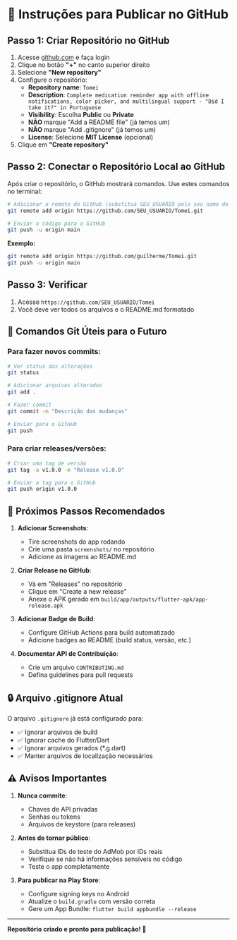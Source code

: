 # 🚀 Instruções para Publicar no GitHub

## Passo 1: Criar Repositório no GitHub

1. Acesse [github.com](https://github.com) e faça login
2. Clique no botão **"+"** no canto superior direito
3. Selecione **"New repository"**
4. Configure o repositório:
   - **Repository name**: `Tomei`
   - **Description**: `Complete medication reminder app with offline notifications, color picker, and multilingual support - "Did I take it?" in Portuguese`
   - **Visibility**: Escolha **Public** ou **Private**
   - **NÃO** marque "Add a README file" (já temos um)
   - **NÃO** marque "Add .gitignore" (já temos um)
   - **License**: Selecione **MIT License** (opcional)
5. Clique em **"Create repository"**

## Passo 2: Conectar o Repositório Local ao GitHub

Após criar o repositório, o GitHub mostrará comandos. Use estes comandos no terminal:

```bash
# Adicionar o remote do GitHub (substitua SEU_USUARIO pelo seu nome de usuário)
git remote add origin https://github.com/SEU_USUARIO/Tomei.git

# Enviar o código para o GitHub
git push -u origin main
```

**Exemplo:**
```bash
git remote add origin https://github.com/guilherme/Tomei.git
git push -u origin main
```

## Passo 3: Verificar

1. Acesse `https://github.com/SEU_USUARIO/Tomei`
2. Você deve ver todos os arquivos e o README.md formatado

## 📝 Comandos Git Úteis para o Futuro

### Para fazer novos commits:
```bash
# Ver status das alterações
git status

# Adicionar arquivos alterados
git add .

# Fazer commit
git commit -m "Descrição das mudanças"

# Enviar para o GitHub
git push
```

### Para criar releases/versões:
```bash
# Criar uma tag de versão
git tag -a v1.0.0 -m "Release v1.0.0"

# Enviar a tag para o GitHub
git push origin v1.0.0
```

## 🎯 Próximos Passos Recomendados

1. **Adicionar Screenshots**:
   - Tire screenshots do app rodando
   - Crie uma pasta `screenshots/` no repositório
   - Adicione as imagens ao README.md

2. **Criar Release no GitHub**:
   - Vá em "Releases" no repositório
   - Clique em "Create a new release"
   - Anexe o APK gerado em `build/app/outputs/flutter-apk/app-release.apk`

3. **Adicionar Badge de Build**:
   - Configure GitHub Actions para build automatizado
   - Adicione badges ao README (build status, versão, etc.)

4. **Documentar API de Contribuição**:
   - Crie um arquivo `CONTRIBUTING.md`
   - Defina guidelines para pull requests

## 🔒 Arquivo .gitignore Atual

O arquivo `.gitignore` já está configurado para:
- ✅ Ignorar arquivos de build
- ✅ Ignorar cache do Flutter/Dart
- ✅ Ignorar arquivos gerados (*.g.dart)
- ✅ Manter arquivos de localização necessários

## ⚠️ Avisos Importantes

1. **Nunca commite**:
   - Chaves de API privadas
   - Senhas ou tokens
   - Arquivos de keystore (para releases)

2. **Antes de tornar público**:
   - Substitua IDs de teste do AdMob por IDs reais
   - Verifique se não há informações sensíveis no código
   - Teste o app completamente

3. **Para publicar na Play Store**:
   - Configure signing keys no Android
   - Atualize o `build.gradle` com versão correta
   - Gere um App Bundle: `flutter build appbundle --release`

---

**Repositório criado e pronto para publicação! 🎉**

